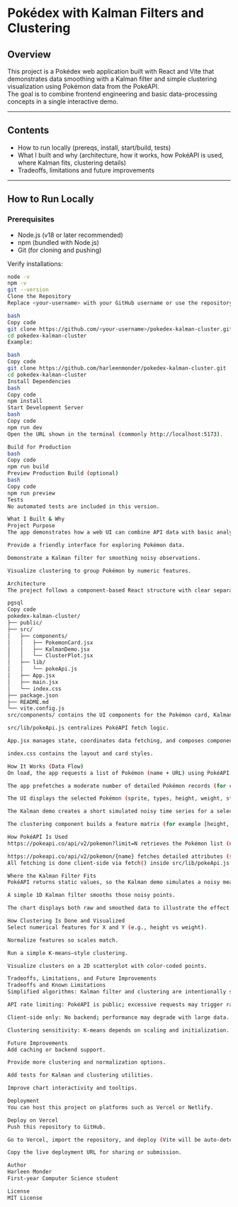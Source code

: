 # Pokédex with Kalman Filters and Clustering

## Overview
This project is a Pokédex web application built with React and Vite that demonstrates data smoothing with a Kalman filter and simple clustering visualization using Pokémon data from the PokéAPI.  
The goal is to combine frontend engineering and basic data-processing concepts in a single interactive demo.

---

## Contents

- How to run locally (prereqs, install, start/build, tests)
- What I built and why (architecture, how it works, how PokéAPI is used, where Kalman fits, clustering details)
- Tradeoffs, limitations and future improvements

---

## How to Run Locally

### Prerequisites
- Node.js (v18 or later recommended)
- npm (bundled with Node.js)
- Git (for cloning and pushing)

Verify installations:
```bash
node -v
npm -v
git --version
Clone the Repository
Replace <your-username> with your GitHub username or use the repository URL you created.

bash
Copy code
git clone https://github.com/<your-username>/pokedex-kalman-cluster.git
cd pokedex-kalman-cluster
Example:

bash
Copy code
git clone https://github.com/harleenmonder/pokedex-kalman-cluster.git
cd pokedex-kalman-cluster
Install Dependencies
bash
Copy code
npm install
Start Development Server
bash
Copy code
npm run dev
Open the URL shown in the terminal (commonly http://localhost:5173).

Build for Production
bash
Copy code
npm run build
Preview Production Build (optional)
bash
Copy code
npm run preview
Tests
No automated tests are included in this version.

What I Built & Why
Project Purpose
The app demonstrates how a web UI can combine API data with basic analytical techniques:

Provide a friendly interface for exploring Pokémon data.

Demonstrate a Kalman filter for smoothing noisy observations.

Visualize clustering to group Pokémon by numeric features.

Architecture
The project follows a component-based React structure with clear separation of concerns.

pgsql
Copy code
pokedex-kalman-cluster/
├── public/
├── src/
│   ├── components/
│   │   ├── PokemonCard.jsx
│   │   ├── KalmanDemo.jsx
│   │   └── ClusterPlot.jsx
│   ├── lib/
│   │   └── pokeApi.js
│   ├── App.jsx
│   ├── main.jsx
│   └── index.css
├── package.json
├── README.md
└── vite.config.js
src/components/ contains the UI components for the Pokémon card, Kalman demo, and clustering plot.

src/lib/pokeApi.js centralizes PokéAPI fetch logic.

App.jsx manages state, coordinates data fetching, and composes components.

index.css contains the layout and card styles.

How It Works (Data Flow)
On load, the app requests a list of Pokémon (name + URL) using PokéAPI.

The app prefetches a moderate number of detailed Pokémon records (for clustering) and fetches details for the currently selected Pokémon on demand.

The UI displays the selected Pokémon (sprite, types, height, weight, stats).

The Kalman demo creates a short simulated noisy time series for a selected stat (e.g., HP) and runs a 1D Kalman filter to produce the smoothed estimate shown on a chart.

The clustering component builds a feature matrix (for example [height, weight] or [stat_total, speed]), normalizes features, runs a simple k-means style algorithm, and visualizes points color-coded by cluster.

How PokéAPI Is Used
https://pokeapi.co/api/v2/pokemon?limit=N retrieves the Pokémon list (names and URLs).

https://pokeapi.co/api/v2/pokemon/{name} fetches detailed attributes (stats, sprites, height, weight, types).
All fetching is done client-side via fetch() inside src/lib/pokeApi.js.

Where the Kalman Filter Fits
PokéAPI returns static values, so the Kalman demo simulates a noisy measurement series (random perturbations around a base stat).

A simple 1D Kalman filter smooths those noisy points.

The chart displays both raw and smoothed data to illustrate the effect.

How Clustering Is Done and Visualized
Select numerical features for X and Y (e.g., height vs weight).

Normalize features so scales match.

Run a simple K-means–style clustering.

Visualize clusters on a 2D scatterplot with color-coded points.

Tradeoffs, Limitations, and Future Improvements
Tradeoffs and Known Limitations
Simplified algorithms: Kalman filter and clustering are intentionally simple for clarity.

API rate limiting: PokéAPI is public; excessive requests may trigger rate limits.

Client-side only: No backend; performance may degrade with large data.

Clustering sensitivity: K-means depends on scaling and initialization.

Future Improvements
Add caching or backend support.

Provide more clustering and normalization options.

Add tests for Kalman and clustering utilities.

Improve chart interactivity and tooltips.

Deployment
You can host this project on platforms such as Vercel or Netlify.

Deploy on Vercel
Push this repository to GitHub.

Go to Vercel, import the repository, and deploy (Vite will be auto-detected).

Copy the live deployment URL for sharing or submission.

Author
Harleen Monder
First-year Computer Science student

License
MIT License